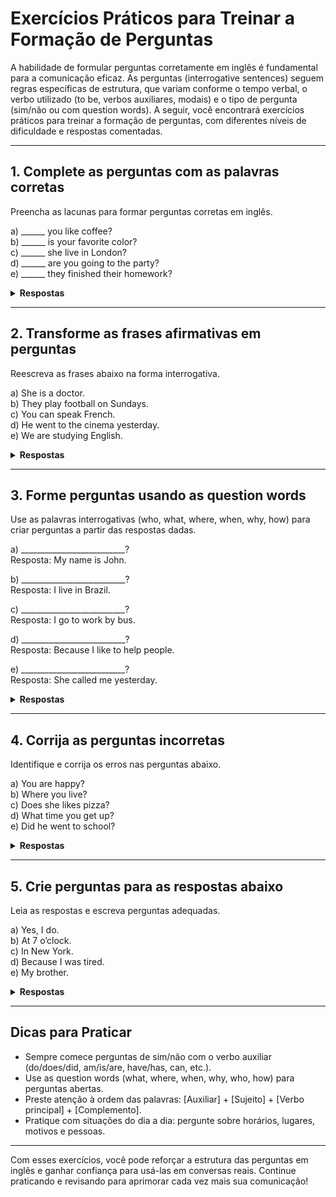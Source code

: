 
# Exercícios Práticos para Treinar a Formação de Perguntas

A habilidade de formular perguntas corretamente em inglês é fundamental para a comunicação eficaz. As perguntas (interrogative sentences) seguem regras específicas de estrutura, que variam conforme o tempo verbal, o verbo utilizado (to be, verbos auxiliares, modais) e o tipo de pergunta (sim/não ou com question words). A seguir, você encontrará exercícios práticos para treinar a formação de perguntas, com diferentes níveis de dificuldade e respostas comentadas.

---

## 1. Complete as perguntas com as palavras corretas

Preencha as lacunas para formar perguntas corretas em inglês.

a) ______ you like coffee?  
b) ______ is your favorite color?  
c) ______ she live in London?  
d) ______ are you going to the party?  
e) ______ they finished their homework?

<details>
<summary><strong>Respostas</strong></summary>

a) **Do** you like coffee?  
b) **What** is your favorite color?  
c) **Does** she live in London?  
d) **Why** are you going to the party?  
e) **Have** they finished their homework?

</details>

---

## 2. Transforme as frases afirmativas em perguntas

Reescreva as frases abaixo na forma interrogativa.

a) She is a doctor.  
b) They play football on Sundays.  
c) You can speak French.  
d) He went to the cinema yesterday.  
e) We are studying English.

<details>
<summary><strong>Respostas</strong></summary>

a) **Is she a doctor?**  
b) **Do they play football on Sundays?**  
c) **Can you speak French?**  
d) **Did he go to the cinema yesterday?**  
e) **Are we studying English?**

</details>

---

## 3. Forme perguntas usando as question words

Use as palavras interrogativas (who, what, where, when, why, how) para criar perguntas a partir das respostas dadas.

a) __________________________?  
Resposta: My name is John.

b) __________________________?  
Resposta: I live in Brazil.

c) __________________________?  
Resposta: I go to work by bus.

d) __________________________?  
Resposta: Because I like to help people.

e) __________________________?  
Resposta: She called me yesterday.

<details>
<summary><strong>Respostas</strong></summary>

a) **What is your name?**  
b) **Where do you live?**  
c) **How do you go to work?**  
d) **Why do you want to be a doctor?** (ou "Why do you help people?")  
e) **When did she call you?**

</details>

---

## 4. Corrija as perguntas incorretas

Identifique e corrija os erros nas perguntas abaixo.

a) You are happy?  
b) Where you live?  
c) Does she likes pizza?  
d) What time you get up?  
e) Did he went to school?

<details>
<summary><strong>Respostas</strong></summary>

a) **Are you happy?**  
b) **Where do you live?**  
c) **Does she like pizza?**  
d) **What time do you get up?**  
e) **Did he go to school?**

</details>

---

## 5. Crie perguntas para as respostas abaixo

Leia as respostas e escreva perguntas adequadas.

a) Yes, I do.  
b) At 7 o’clock.  
c) In New York.  
d) Because I was tired.  
e) My brother.

<details>
<summary><strong>Respostas</strong></summary>

a) **Do you like chocolate?**  
b) **What time do you wake up?**  
c) **Where do you live?**  
d) **Why did you go home early?**  
e) **Who helped you with your homework?**

</details>

---

## Dicas para Praticar

- Sempre comece perguntas de sim/não com o verbo auxiliar (do/does/did, am/is/are, have/has, can, etc.).
- Use as question words (what, where, when, why, who, how) para perguntas abertas.
- Preste atenção à ordem das palavras: [Auxiliar] + [Sujeito] + [Verbo principal] + [Complemento].
- Pratique com situações do dia a dia: pergunte sobre horários, lugares, motivos e pessoas.

---

Com esses exercícios, você pode reforçar a estrutura das perguntas em inglês e ganhar confiança para usá-las em conversas reais. Continue praticando e revisando para aprimorar cada vez mais sua comunicação!
```
